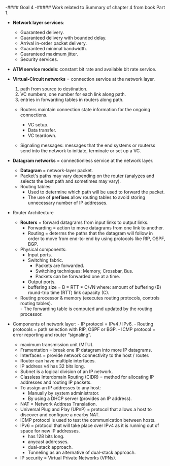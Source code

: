 -#### Goal 4
-##### Work related to Summary of chapter 4 from book  Part 1.

* **Network layer services**:
	- Guaranteed delivery.	
	- Guaranteed delivery with bounded delay.
	- Arrival in-order packet delivery.
	- Guaranteed minimal bandwidth.
	- Guaranteed maximum jitter.
	- Security services.
	
* **ATM service models**: constant bit rate and available bit rate service.

* **Virtual-Circuit networks** = connection service at the network layer.  
	1. path from source to destination.
	2. VC numbers, one number for each link along path.
	3. entries in forwarding tables in routers along path.
	
	* Routers maintain connection state information for the ongoing connections.
		- VC setup.
		- Data transfer.
		- VC teardown.
		
	* Signaling messages: messages that the end systems or routerss send into the network to initiate, terminate or set up a VC.
	
* **Datagram networks** = connectionless service at the network layer.
	- **Datagram** = network-layer packet.
	- Packet's paths may vary depending on the router (analyzes and selects the best path and sometimes may vary).
	- Routing tables:
		* Used to determine which path will be used to forward the packet.
		* The use of **prefixes** allow routing tables to avoid storing unnecessary number of IP addresses.
		
* Router Architecture		
	- **Routers** = forward datagrams from input links to output links.
		* Forwarding = action to move datagrams from one link to another. 
		* Routing = determs the paths that the datagram will follow in order to move from end-to-end by using protocols like RIP, OSPF, BGP.
	- Physical components:
		* Input ports.
		* Switching fabric.
			- Packets are forwarded.
			- Switching techniques: Memory, Crossbar, Bus.
			- Packets can be forwarded one at a time.
		* Output ports.
		* buffering size = B = RTT * C/√N
			where: 	amount of buffering (B) 
					round-trip time (RTT) 
					link capacity (C).
	* Routing processor & memory (executes routing protocols, controls routing tables).			
			- The forwarding table is computed and updated by the routing processor.
* Components of network layer:
		- IP protocol = IPv4 / IPv6.
		- Routing protocols = path selection with RIP, OSPF or BGP.
		- ICMP protocol = error reporting and router “signaling”.
			
	* maximum transmission unit (MTU).		
	* Framentation = break one IP datagram into more IP datagrams.
	* Interfaces = provide network connectivity to the host / router.
	* Router can have multiple interfaces.
	* IP address v4 has 32 bits long.
	* Subnet is a logical division of an IP network.
	* Classless Interdomain Routing (CIDR) =  method for allocating IP addresses and routing IP packets.
	* To assign an IP addresses to any host:
		- Manually by system administrator.
		- By using a DHCP server (provides an IP address).
	* NAT = Network Address Translation.
	* Universal Plug and Play (UPnP) = protocol that allows a host to discover and configure a nearby NAT.
	* ICMP protocol	is used to test the communication between hosts.
	* IPv6 = protocol that will take place over IPv4 as it is running out of space for new IP addresses.
		- has 128 bits long.
		- anycast addresses.
		- dual-stack approach.
		- Tunneling as an alternative of dual-stack approach.
	* IP security = Virtual Private Networks (VPNs).
